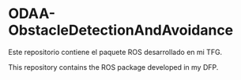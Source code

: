 # ODAA-ObstacleDetectionAndAvoidance

Este repositorio contiene el paquete ROS desarrollado en mi TFG.


This repository contains the ROS package developed in my DFP.
